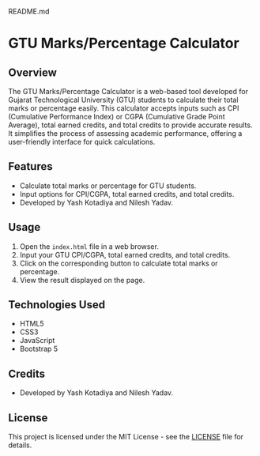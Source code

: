 README.md

# GTU Marks/Percentage Calculator

## Overview
The GTU Marks/Percentage Calculator is a web-based tool developed for Gujarat Technological University (GTU) students to calculate their total marks or percentage easily. This calculator accepts inputs such as CPI (Cumulative Performance Index) or CGPA (Cumulative Grade Point Average), total earned credits, and total credits to provide accurate results. It simplifies the process of assessing academic performance, offering a user-friendly interface for quick calculations.

## Features
- Calculate total marks or percentage for GTU students.
- Input options for CPI/CGPA, total earned credits, and total credits.
- Developed by Yash Kotadiya and Nilesh Yadav.

## Usage
1. Open the `index.html` file in a web browser.
2. Input your GTU CPI/CGPA, total earned credits, and total credits.
3. Click on the corresponding button to calculate total marks or percentage.
4. View the result displayed on the page.

## Technologies Used
- HTML5
- CSS3
- JavaScript
- Bootstrap 5

## Credits
- Developed by Yash Kotadiya and Nilesh Yadav.

## License
This project is licensed under the MIT License - see the [LICENSE](LICENSE) file for details.
